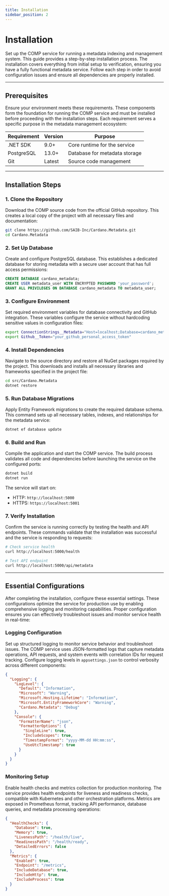```yaml
---
title: Installation
sidebar_position: 2
---
```


# Installation

Set up the COMP service for running a metadata indexing and management system. This guide provides a step-by-step installation process. The installation covers everything from initial setup to verification, ensuring you have a fully functional metadata service. Follow each step in order to avoid configuration issues and ensure all dependencies are properly installed.

---

## Prerequisites

Ensure your environment meets these requirements. These components form the foundation for running the COMP service and must be installed before proceeding with the installation steps. Each requirement serves a specific purpose in the metadata management ecosystem:

| Requirement | Version | Purpose |
|-------------|---------|---------|
| .NET SDK | 9.0+ | Core runtime for the service |
| PostgreSQL | 13.0+ | Database for metadata storage |
| Git | Latest | Source code management |

---

## Installation Steps

### 1. Clone the Repository

Download the COMP source code from the official GitHub repository. This creates a local copy of the project with all necessary files and documentation:

```bash
git clone https://github.com/SAIB-Inc/Cardano.Metadata.git
cd Cardano.Metadata
```

### 2. Set Up Database

Create and configure PostgreSQL database. This establishes a dedicated database for storing metadata with a secure user account that has full access permissions:

```sql
CREATE DATABASE cardano_metadata;
CREATE USER metadata_user WITH ENCRYPTED PASSWORD 'your_password';
GRANT ALL PRIVILEGES ON DATABASE cardano_metadata TO metadata_user;
```

### 3. Configure Environment

Set required environment variables for database connectivity and GitHub integration. These variables configure the service without hardcoding sensitive values in configuration files:

```bash
export ConnectionStrings__Metadata="Host=localhost;Database=cardano_metadata;Username=metadata_user;Password=your_password"
export Github__Token="your_github_personal_access_token"
```

### 4. Install Dependencies

Navigate to the source directory and restore all NuGet packages required by the project. This downloads and installs all necessary libraries and frameworks specified in the project file:

```bash
cd src/Cardano.Metadata
dotnet restore
```

### 5. Run Database Migrations

Apply Entity Framework migrations to create the required database schema. This command sets up all necessary tables, indexes, and relationships for the metadata service:

```bash
dotnet ef database update
```

### 6. Build and Run

Compile the application and start the COMP service. The build process validates all code and dependencies before launching the service on the configured ports:

```bash
dotnet build
dotnet run
```

The service will start on:
- HTTP: `http://localhost:5000`
- HTTPS: `https://localhost:5001`

### 7. Verify Installation

Confirm the service is running correctly by testing the health and API endpoints. These commands validate that the installation was successful and the service is responding to requests:

```bash
# Check service health
curl http://localhost:5000/health

# Test API endpoint
curl http://localhost:5000/api/metadata
```

---

## Essential Configurations

After completing the installation, configure these essential settings. These configurations optimize the service for production use by enabling comprehensive logging and monitoring capabilities. Proper configuration ensures you can effectively troubleshoot issues and monitor service health in real-time:

### Logging Configuration

Set up structured logging to monitor service behavior and troubleshoot issues. The COMP service uses JSON-formatted logs that capture metadata operations, API requests, and system events with correlation IDs for request tracking. Configure logging levels in `appsettings.json` to control verbosity across different components:

```json
{
  "Logging": {
    "LogLevel": {
      "Default": "Information",
      "Microsoft": "Warning",
      "Microsoft.Hosting.Lifetime": "Information",
      "Microsoft.EntityFrameworkCore": "Warning",
      "Cardano.Metadata": "Debug"
    },
    "Console": {
      "FormatterName": "json",
      "FormatterOptions": {
        "SingleLine": true,
        "IncludeScopes": true,
        "TimestampFormat": "yyyy-MM-dd HH:mm:ss",
        "UseUtcTimestamp": true
      }
    }
  }
}
```

### Monitoring Setup

Enable health checks and metrics collection for production monitoring. The service provides health endpoints for liveness and readiness checks, compatible with Kubernetes and other orchestration platforms. Metrics are exposed in Prometheus format, tracking API performance, database queries, and metadata processing operations:

```json
{
  "HealthChecks": {
    "Database": true,
    "Memory": true,
    "LivenessPath": "/health/live",
    "ReadinessPath": "/health/ready",
    "DetailedErrors": false
  },
  "Metrics": {
    "Enabled": true,
    "Endpoint": "/metrics",
    "IncludeDatabase": true,
    "IncludeHttp": true,
    "IncludeProcess": true
  }
}
```

